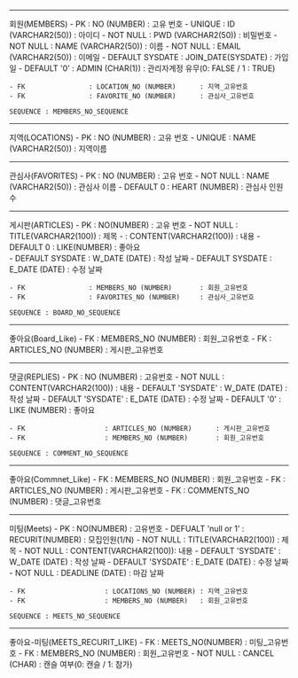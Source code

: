 ---------------------------------------------------------------
회원(MEMBERS)
    - PK                : NO (NUMBER)               : 고유 번호
    - UNIQUE            : ID (VARCHAR2(50))         : 아이디
    - NOT NULL          : PWD (VARCHAR2(50))        : 비밀번호
    - NOT NULL          : NAME (VARCHAR2(50))       : 이름
    - NOT NULL          : EMAIL (VARCHAR2(50))      : 이메일
    - DEFAULT SYSDATE   : JOIN_DATE(SYSDATE)        : 가입일
    - DEFAULT '0'       : ADMIN (CHAR(1))           : 관리자계정 유무(0: FALSE / 1 : TRUE)

    - FK                : LOCATION_NO (NUMBER)      : 지역_고유번호
    - FK                : FAVORITE_NO (NUMBER)      : 관심사_고유번호

    SEQUENCE : MEMBERS_NO_SEQUENCE 


---------------------------------------------------------------
지역(LOCATIONS)
    - PK            : NO (NUMBER)               : 고유 번호
    - UNIQUE        : NAME (VARCHAR2(50))       : 지역이름


---------------------------------------------------------------
관심사(FAVORITES)
    - PK            : NO (NUMBER)                : 고유 번호
    - NOT NULL      : NAME (VARCHAR2(50))        : 관심사 이름
    - DEFAULT 0     : HEART (NUMBER)             : 관심사 인원 수


---------------------------------------------------------------
게시판(ARTICLES)
    - PK                : NO(NUMBER)                : 고유 번호
    - NOT NULL          : TITLE(VARCHAR2(100))      : 제목
    -                   : CONTENT(VARCHAR2(100))    : 내용
    - DEFAULT 0         : LIKE(NUMBER)              : 좋아요                     
    - DEFAULT SYSDATE   : W_DATE (DATE)             : 작성 날짜
    - DEFAULT SYSDATE   : E_DATE (DATE)             : 수정 날짜
    
    - FK                : MEMBERS_NO (NUMBER)       : 회원_고유번호
    - FK                : FAVORITES_NO (NUMBER)     : 관심사_고유번호

    SEQUENCE : BOARD_NO_SEQUENCE


---------------------------------------------------------------
좋아요(Board_Like)
    - FK                : MEMBERS_NO (NUMBER)       : 회원_고유번호
    - FK                : ARTICLES_NO (NUMBER)      : 게시판_고유번호


-----------------------------------------------------------------------
댓글(REPLIES)
    - PK                    : NO (NUMBER)               : 고유번호
    - NOT NULL              : CONTENT(VARCHAR2(100))    : 내용
    - DEFAULT 'SYSDATE'     : W_DATE (DATE)             : 작성 날짜
    - DEFAULT 'SYSDATE'     : E_DATE (DATE)             : 수정 날짜
    - DEFAULT '0'           : LIKE (NUMBER)             : 좋아요

    - FK                    : ARTICLES_NO (NUMBER)      : 게시판_고유번호
    - FK                    : MEMBERS_NO (NUMBER)       : 회원_고유번호

    SEQUENCE : COMMENT_NO_SEQUENCE


---------------------------------------------------------------
좋아요(Commnet_Like)
    - FK                : MEMBERS_NO (NUMBER)          : 회원_고유번호
    - FK                : ARTICLES_NO (NUMBER)         : 게시판_고유번호
    - FK                : COMMENTS_NO (NUMBER)         : 댓글_고유번호


-----------------------------------------------------------------------
미팅(Meets)
    - PK                    : NO(NUMBER)            : 고유번호
    - DEFUALT 'null or 1'   : RECURIT(NUMBER)       : 모집인원(1/N)
    - NOT NULL              : TITLE(VARCHAR2(100))  : 제목
    - NOT NULL              : CONTENT(VARCHAR2(100)): 내용
    - DEFAULT 'SYSDATE'     : W_DATE (DATE)         : 작성 날짜
    - DEFAULT 'SYSDATE'     : E_DATE (DATE)         : 수정 날짜
    - NOT NULL              : DEADLINE (DATE)       : 마감 날짜
            
    - FK                    : LOCATIONS_NO (NUMBER) : 지역_고유번호
    - FK                    : MEMBERS_NO (NUMBER)   : 회원_고유번호

    SEQUENCE : MEETS_NO_SEQUENCE

-----------------------------------------------------------------------
좋아요-미팅(MEETS_RECURIT_LIKE)
    - FK                    : MEETS_NO(NUMBER)       : 미팅_고유번호
    - FK                    : MEMBERS_NO (NUMBER)    : 회원_고유번호
    - NOT NULL              : CANCEL (CHAR)          : 캔슬 여부(0: 캔슬 / 1: 참가)